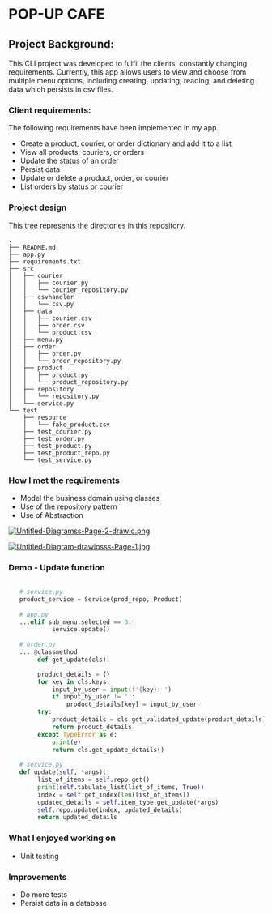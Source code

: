 # POP-UP CAFE


## Project Background: 
This CLI project was developed to fulfil the clients' constantly changing requirements. Currently, this app allows users to view and choose from multiple menu options, including creating, updating, reading, and deleting data which persists in csv files.

### Client requirements: 
The following requirements have been implemented in my app. 

* Create a product, courier, or order dictionary and add it to a list 
* View all products, couriers, or orders
* Update the status of an order
* Persist data
* Update or delete a product, order, or courier
* List orders by status or courier


### Project design 
This tree represents the directories in this repository. 

```
.
├── README.md
├── app.py
├── requirements.txt
├── src
│   ├── courier
│   │   ├── courier.py
│   │   └── courier_repository.py
│   ├── csvhandler
│   │   └── csv.py
│   ├── data
│   │   ├── courier.csv
│   │   ├── order.csv
│   │   └── product.csv
│   ├── menu.py
│   ├── order
│   │   ├── order.py
│   │   └── order_repository.py
│   ├── product
│   │   ├── product.py
│   │   └── product_repository.py
│   ├── repository
│   │   └── repository.py
│   └── service.py
└── test
    ├── resource
    │   └── fake_product.csv
    ├── test_courier.py
    ├── test_order.py
    ├── test_product.py
    ├── test_product_repo.py
    └── test_service.py

```


### How I met the requirements 

* Model the business domain using classes 
* Use of the repository pattern
* Use of Abstraction


[![Untitled-Diagramss-Page-2-drawio.png](https://i.postimg.cc/tCVCwTdP/Untitled-Diagramss-Page-2-drawio.png)](https://postimg.cc/Vdm8bzVL)


[![Untitled-Diagram-drawiosss-Page-1.jpg](https://i.postimg.cc/T33CBrt0/Untitled-Diagram-drawiosss-Page-1.jpg)](https://postimg.cc/svbYhZdG)



### Demo - Update function 

```Python 
    
   # service.py
   product_service = Service(prod_repo, Product)
   
   # app.py
   ...elif sub_menu.selected == 3:
            service.update()
            
   # order.py        
   ... @classmethod
        def get_update(cls):

        product_details = {}
        for key in cls.keys:
            input_by_user = input(f'{key}: ')
            if input_by_user != '':
                product_details[key] = input_by_user
        try:
            product_details = cls.get_validated_update(product_details)
            return product_details
        except TypeError as e:
            print(e)  
            return cls.get_update_details()
            
   # service.py
   def update(self, *args):
        list_of_items = self.repo.get()
        print(self.tabulate_list(list_of_items, True))
        index = self.get_index(len(list_of_items))
        updated_details = self.item_type.get_update(*args)
        self.repo.update(index, updated_details)
        return updated_details

 ```
### What I enjoyed working on 
* Unit testing 

### Improvements
* Do more tests
* Persist data in a database 
